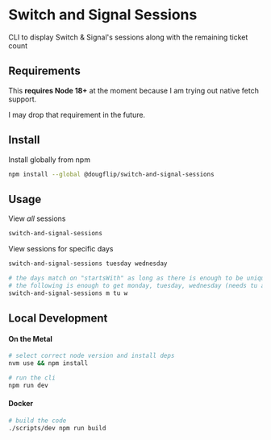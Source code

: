 # Switch and Signal Sessions

CLI to display Switch & Signal's sessions along with the remaining ticket count

## Requirements

This **requires Node 18+** at the moment because I am trying out native fetch support.

I may drop that requirement in the future.

## Install

Install globally from npm

```sh
npm install --global @dougflip/switch-and-signal-sessions
```

## Usage

View _all_ sessions

```sh
switch-and-signal-sessions
```

View sessions for specific days

```sh
switch-and-signal-sessions tuesday wednesday

# the days match on "startsWith" as long as there is enough to be unique
# the following is enough to get monday, tuesday, wednesday (needs tu as t is ambigious)
switch-and-signal-sessions m tu w
```

## Local Development

#### On the Metal

```sh
# select correct node version and install deps
nvm use && npm install

# run the cli
npm run dev
```

#### Docker

```sh
# build the code
./scripts/dev npm run build
```
